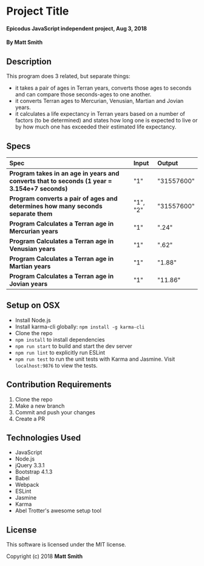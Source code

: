 # Project Title

#### Epicodus JavaScript independent project, Aug 3, 2018

#### By Matt Smith

## Description
This program does 3 related, but separate things:
* it takes a pair of ages in Terran years, converts those ages to seconds and can compare those seconds-ages to one another.  
* it converts Terran ages to Mercurian, Venusian, Martian and Jovian years.
* it calculates a life expectancy in Terran years based on a number of factors (to be determined) and states how long one is expected to live or by how much one has exceeded their estimated life expectancy.

## Specs
| Spec | Input | Output |
| :-------------     | :------------- | :------------- |
| **Program takes in an age in years and converts that to seconds (1 year = 3.154e+7 seconds)**|  "1" | "31557600" |
| **Program converts a pair of ages and determines how many seconds separate them**|  "1", "2" | "31557600" |
| **Program Calculates a Terran age in Mercurian years**|  "1" | ".24"|
| **Program Calculates a Terran age in Venusian years**|  "1" | ".62"|
| **Program Calculates a Terran age in Martian years**|  "1" | "1.88"|
| **Program Calculates a Terran age in Jovian years**|  "1" | "11.86"|


## Setup on OSX

* Install Node.js
* Install karma-cli globally: `npm install -g karma-cli`
* Clone the repo
* `npm install` to install dependencies
* `npm run start` to build and start the dev server
* `npm run lint` to explicitly run ESLint
* `npm run test` to run the unit tests with Karma and Jasmine. Visit `localhost:9876` to view the tests.

## Contribution Requirements

1. Clone the repo
1. Make a new branch
1. Commit and push your changes
1. Create a PR

## Technologies Used

* JavaScript
* Node.js
* jQuery 3.3.1
* Bootstrap 4.1.3
* Babel
* Webpack
* ESLint
* Jasmine
* Karma
* Abel Trotter's awesome setup tool

## License

This software is licensed under the MIT license.

Copyright (c) 2018 **Matt Smith**
